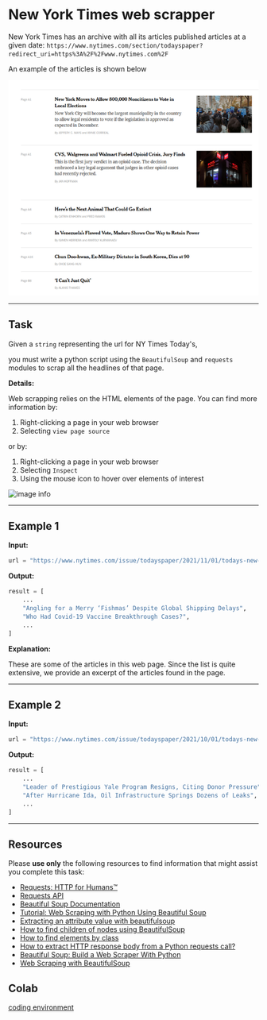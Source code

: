 # New York Times web scrapper

New York Times has an archive with all its articles published articles at a given date: `https://www.nytimes.com/section/todayspaper?redirect_uri=https%3A%2F%2Fwww.nytimes.com%2F`

An example of the articles is shown below

![image info](./rsz_nytimes.png)

___


## Task

Given a `string` representing the url for NY Times Today's,

you must write a python script using the `BeautifulSoup` and `requests` modules to scrap all the headlines of that page.

**Details:**

Web scrapping relies on the HTML elements of the page. You can find more information by:

1. Right-clicking a page in your web browser
1. Selecting `view page source`

or by:

1. Right-clicking a page in your web browser
1. Selecting `Inspect`
1. Using the mouse icon to hover over elements of interest

![image info](https://developer.mozilla.org/en-US/docs/Tools/Page_Inspector/How_to/Select_an_element/inspector-highlighted.png)

___

## Example 1

**Input:**

```python
url = "https://www.nytimes.com/issue/todayspaper/2021/11/01/todays-new-york-times"
```

**Output:**

```python
result = [
    ...
    "Angling for a Merry ‘Fishmas’ Despite Global Shipping Delays",
    "Who Had Covid-19 Vaccine Breakthrough Cases?",
    ...
]
```

**Explanation:**

These are some of the articles in this web page. Since the list is quite extensive, we provide an excerpt of the articles found in the page. 

___


## Example 2


**Input:**

```python
url = "https://www.nytimes.com/issue/todayspaper/2021/10/01/todays-new-york-times"
```

**Output:**

```python
result = [
    ...
    "Leader of Prestigious Yale Program Resigns, Citing Donor Pressure",
    "After Hurricane Ida, Oil Infrastructure Springs Dozens of Leaks",
    ...
]
```

___


## Resources

Please **use only** the following resources to find information that might assist you complete this task:

* [Requests: HTTP for Humans™](https://www.cs.ubc.ca/~msarthur/df_python-requests.html)
* [Requests API](https://www.cs.ubc.ca/~msarthur/df_python-requests-api.html)
* [Beautiful Soup Documentation](https://www.cs.ubc.ca/~msarthur/df_BeautifulSoup.html)
* [Tutorial: Web Scraping with Python Using Beautiful Soup](https://www.cs.ubc.ca/~msarthur/df_web-scraping-python-using-beautiful-soup.html)
* [Extracting an attribute value with beautifulsoup](https://www.cs.ubc.ca/~msarthur/df_extracting-an-attribute-value-with-beautifulsoup.html)
* [How to find children of nodes using BeautifulSoup](https://www.cs.ubc.ca/~msarthur/df_how-to-find-children-of-nodes-using-beautifulsoup.html)
* [How to find elements by class](https://www.cs.ubc.ca/~msarthur/df_how-to-find-elements-by-class.html)
* [How to extract HTTP response body from a Python requests call?](https://www.cs.ubc.ca/~msarthur/df_how-to-extract-http-response-body-from-a-python-requests-call.html)
* [Beautiful Soup: Build a Web Scraper With Python](https://www.cs.ubc.ca/~msarthur/df_beautiful-soup-web-scraper-python.html)
* [Web Scraping with BeautifulSoup](https://www.cs.ubc.ca/~msarthur/df_python-web-scraping-beautiful-soup.html)


## Colab

[coding environment](https://colab.research.google.com/drive/1KWPqd2sNsrIjUx2zYULb-cCxBOOrP65j?usp=sharing)